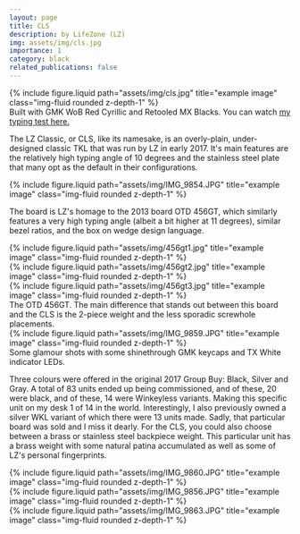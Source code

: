 ```yaml
---
layout: page
title: CLS
description: by LifeZone (LZ)
img: assets/img/cls.jpg
importance: 1
category: black
related_publications: false
---
```


<div class="row">
    <div class="col-sm mt-3 mt-md-0">
        {% include figure.liquid path="assets/img/cls.jpg" title="example image" class="img-fluid rounded z-depth-1" %}
    </div>
</div>
<div class="caption">
    Built with GMK WoB Red Cyrillic and Retooled MX Blacks. You can watch <a href="https://www.youtube.com/watch?v=Dyw4PPH0gCI&t=7s&ab_channel=jams">my typing test here.</a>
</div>

The LZ Classic, or CLS, like its namesake, is an overly-plain, under-designed classic TKL that was run by LZ in early 2017.
It's main features are the relatively high typing angle of 10 degrees and the stainless steel plate that many opt as the default in their configurations.

<div class="row">
    <div class="col-sm mt-3 mt-md-0">
        {% include figure.liquid path="assets/img/IMG_9854.JPG" title="example image" class="img-fluid rounded z-depth-1" %}
    </div>
</div>
<div class="caption">
</div>

The board is LZ's homage to the 2013 board OTD 456GT, which similarly features a very high typing angle (albeit a bit higher at 11 degrees), similar bezel ratios, and the box on wedge design language.


<div class="row">
    <div class="col-sm mt-3 mt-md-0">
        {% include figure.liquid path="assets/img/456gt1.jpg" title="example image" class="img-fluid rounded z-depth-1" %}
    </div>
    <div class="col-sm mt-3 mt-md-0">
        {% include figure.liquid path="assets/img/456gt2.jpg" title="example image" class="img-fluid rounded z-depth-1" %}
    </div>
    <div class="col-sm mt-3 mt-md-0">
        {% include figure.liquid path="assets/img/456gt3.jpg" title="example image" class="img-fluid rounded z-depth-1" %}
    </div>
</div>
<div class="caption">
    The OTD 456GT. The main difference that stands out between this board and the CLS is the 2-piece weight and the less sporadic screwhole placements.
</div>

<div class="row">
    <div class="col-sm mt-3 mt-md-0">
        {% include figure.liquid path="assets/img/IMG_9859.JPG" title="example image" class="img-fluid rounded z-depth-1" %}
    </div>
</div>
<div class="caption">
    Some glamour shots with some shinethrough GMK keycaps and TX White indicator LEDs.
</div>

Three colours were offered in the original 2017 Group Buy: Black, Silver and Gray. A total of 83 units ended up being commissioned, and of these, 20 were black, and of these, 14 were Winkeyless variants. Making this specific unit on my desk 1 of 14 in the world. Interestingly, I also previously owned a silver WKL variant of which there were 13 units made. Sadly, that particular board was sold and I miss it dearly. For the CLS, you could also choose between a brass or stainless steel backpiece weight. This particular unit has a brass weight with some natural patina accumulated as well as some of LZ's personal fingerprints.


<div class="row justify-content-sm-center">
    <div class="col-sm-8 mt-3 mt-md-0">
        {% include figure.liquid path="assets/img/IMG_9860.JPG" title="example image" class="img-fluid rounded z-depth-1" %}
    </div>
    <div class="col-sm-4 mt-3 mt-md-0">
        {% include figure.liquid path="assets/img/IMG_9856.JPG" title="example image" class="img-fluid rounded z-depth-1" %}
    </div>
</div>
<div class="caption">
</div>

<div class="row">
    <div class="col-sm mt-3 mt-md-0">
        {% include figure.liquid path="assets/img/IMG_9863.JPG" title="example image" class="img-fluid rounded z-depth-1" %}
    </div>
</div>
<div class="caption">
</div>